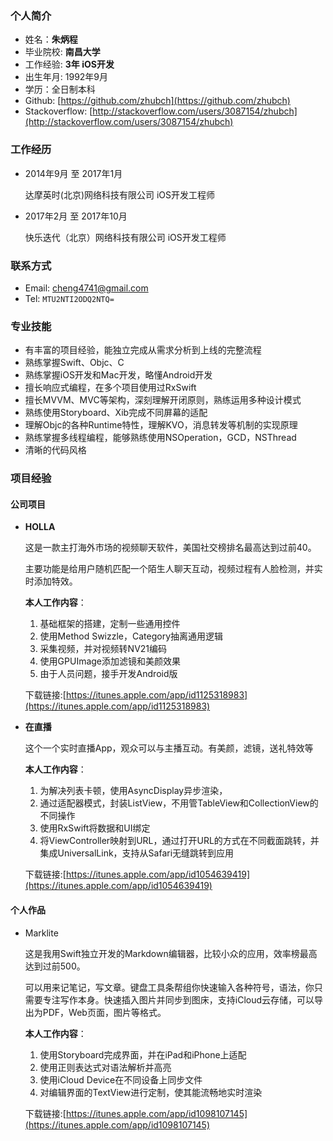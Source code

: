 ### 个人简介

* 姓名：**朱炳程**
* 毕业院校: **南昌大学** 
* 工作经验: **3年 iOS开发**
* 出生年月: 1992年9月
* 学历：全日制本科
* Github: [https://github.com/zhubch](https://github.com/zhubch)
* Stackoverflow: [http://stackoverflow.com/users/3087154/zhubch](http://stackoverflow.com/users/3087154/zhubch)

### 工作经历

* 2014年9月 至 2017年1月

	达摩英时(北京)网络科技有限公司 iOS开发工程师

* 2017年2月 至 2017年10月

	快乐迭代（北京）网络科技有限公司 iOS开发工程师

### 联系方式
* Email: [cheng4741@gmail.com](mailto:cheng4741@gmail.com)
* Tel: `MTU2NTI2ODQ2NTQ=`

### 专业技能

* 有丰富的项目经验，能独立完成从需求分析到上线的完整流程
* 熟练掌握Swift、Objc、C 
* 熟练掌握iOS开发和Mac开发，略懂Android开发
* 擅长响应式编程，在多个项目使用过RxSwift
* 擅长MVVM、MVC等架构，深刻理解开闭原则，熟练运用多种设计模式
* 熟练使用Storyboard、Xib完成不同屏幕的适配
* 理解Objc的各种Runtime特性，理解KVO，消息转发等机制的实现原理
* 熟练掌握多线程编程，能够熟练使用NSOperation，GCD，NSThread
* 清晰的代码风格

### 项目经验
   
#### 公司项目
* **HOLLA** 
		
	这是一款主打海外市场的视频聊天软件，美国社交榜排名最高达到过前40。
	
	主要功能是给用户随机匹配一个陌生人聊天互动，视频过程有人脸检测，并实时添加特效。

	**本人工作内容**：
	1. 基础框架的搭建，定制一些通用控件
	2. 使用Method Swizzle，Category抽离通用逻辑
	3. 采集视频，并对视频转NV21编码
	5. 使用GPUImage添加滤镜和美颜效果
	6. 由于人员问题，接手开发Android版
		
	下载链接:[https://itunes.apple.com/app/id1125318983](https://itunes.apple.com/app/id1125318983)
* **在直播**
		
	这个一个实时直播App，观众可以与主播互动。有美颜，滤镜，送礼特效等
		
	**本人工作内容**：
	1. 为解决列表卡顿，使用AsyncDisplay异步渲染，
	2. 通过适配器模式，封装ListView，不用管TableView和CollectionView的不同操作
	3. 使用RxSwift将数据和UI绑定
	4. 将ViewController映射到URL，通过打开URL的方式在不同截面跳转，并集成UniversalLink，支持从Safari无缝跳转到应用


	下载链接:[https://itunes.apple.com/app/id1054639419](https://itunes.apple.com/app/id1054639419)
	
#### 个人作品
* Marklite 
	
	这是我用Swift独立开发的Markdown编辑器，比较小众的应用，效率榜最高达到过前500。
	
	可以用来记笔记，写文章。键盘工具条帮组你快速输入各种符号，语法，你只需要专注写作本身。快速插入图片并同步到图床，支持iCloud云存储，可以导出为PDF，Web页面，图片等格式。
	
	**本人工作内容**：
	1. 使用Storyboard完成界面，并在iPad和iPhone上适配
	2. 使用正则表达式对语法解析并高亮
	3. 使用iCloud Device在不同设备上同步文件
	4. 对编辑界面的TextView进行定制，使其能流畅地实时渲染
	
	下载链接:[https://itunes.apple.com/app/id1098107145](https://itunes.apple.com/app/id1098107145)